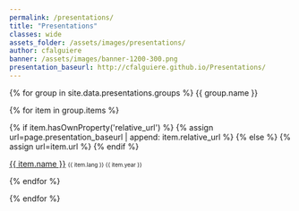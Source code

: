 ```yaml
---
permalink: /presentations/
title: "Presentations"
classes: wide
assets_folder: /assets/images/presentations/
author: cfalguiere
banner: /assets/images/banner-1200-300.png
presentation_baseurl: http://cfalguiere.github.io/Presentations/
---
```

{% for group in site.data.presentations.groups %}
{{ group.name }}

  {% for item in group.items %}

  {% if item.hasOwnProperty('relative_url') %}
    {% assign url=page.presentation_baseurl | append: item.relative_url  %}
  {% else %}
    {% assign url=item.url %}
  {% endif %}

  <a href="{{ url }}" target="blank">{{ item.name }}</a> <span style="font-size: 0.7em">{{ item.lang }}  {{ item.year }}</span>

  {% endfor %}

{% endfor %}
